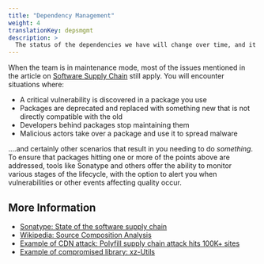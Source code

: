 ```yaml
---
title: "Dependency Management"
weight: 4
translationKey: depsmgmt
description: >
  The status of the dependencies we have will change over time, and it is inevitable that vulnerabilities will be discovered that we must mitigate. This job can be as simple as updating to a new version, but may also require more significant changes to the application.
---
```


When the team is in maintenance mode, most of the issues mentioned in the article on [Software Supply Chain](develop/software-supply-chain) still apply. You will encounter situations where:
* A critical vulnerability is discovered in a package you use
* Packages are deprecated and replaced with something new that is not directly compatible with the old
* Developers behind packages stop maintaining them
* Malicious actors take over a package and use it to spread malware

....and certainly other scenarios that result in you needing to do _something_. To ensure that packages hitting one or more of the points above are addressed, tools like Sonatype and others offer the ability to monitor various stages of the lifecycle, with the option to alert you when vulnerabilities or other events affecting quality occur.

## More Information
* [Sonatype: State of the software supply chain](https://www.sonatype.com/state-of-the-software-supply-chain/introduction)
* [Wikipedia: Source Composition Analysis](https://en.wikipedia.org/wiki/Software_composition_analysis)
* [Example of CDN attack: Polyfill supply chain attack hits 100K+ sites](https://sansec.io/research/polyfill-supply-chain-attack)
* [Example of compromised library: xz-Utils](https://arstechnica.com/security/2024/04/what-we-know-about-the-xz-utils-backdoor-that-almost-infected-the-world/)
